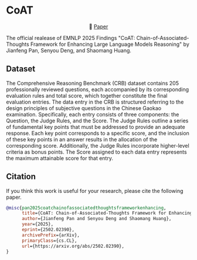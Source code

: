 # CoAT

<p align="center">
📑 <a href="https://arxiv.org/abs/2502.02390">Paper</a>
</p>

The official realease of EMNLP 2025 Findings "CoAT: Chain-of-Associated-Thoughts Framework for Enhancing Large Language Models Reasoning" by Jianfeng Pan, Senyou Deng, and Shaomang Huang.

## Dataset
The Comprehensive Reasoning Benchmark (CRB) dataset contains 205 professionally reviewed questions, each accompanied by its corresponding evaluation rules and total score, which together constitute the final evaluation entries. The data entry in the CRB is structured referring to the design principles of subjective questions in the Chinese Gaokao examination. Specifically, each entry consists of three components: the Question, the Judge Rules, and the Score. The Judge Rules outline a series of fundamental key points that must be addressed to provide an adequate response. Each key point corresponds to a specific score, and the inclusion of these key points in an answer results in the allocation of the corresponding score. Additionally, the Judge Rules incorporate higher-level criteria as bonus points. The Score assigned to each data entry represents the maximum attainable score for that entry.

## Citation
If you think this work is useful for your research, please cite the following paper.
```bibtex
@misc{pan2025coatchainofassociatedthoughtsframeworkenhancing,
      title={CoAT: Chain-of-Associated-Thoughts Framework for Enhancing Large Language Models Reasoning}, 
      author={Jianfeng Pan and Senyou Deng and Shaomang Huang},
      year={2025},
      eprint={2502.02390},
      archivePrefix={arXiv},
      primaryClass={cs.CL},
      url={https://arxiv.org/abs/2502.02390}, 
}
```
